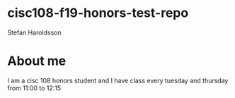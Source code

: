 # cisc108-f19-honors-test-repo
Stefan Haroldsson

# About me
I am a cisc 108 honors student and I have class every tuesday and thursday from 11:00 to 12:15

